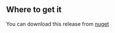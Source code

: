 ﻿## Where to get it
You can download this release from [nuget](http://www.nuget.org/profiles/radical)